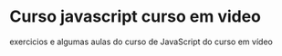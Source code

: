 # Curso javascript curso em video
 exercicios e algumas aulas do curso de JavaScript do curso em vídeo
